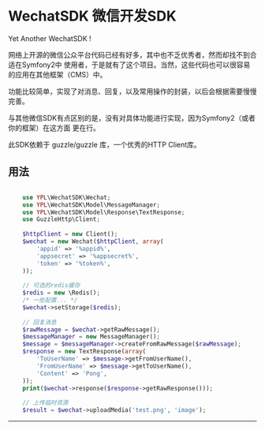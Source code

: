 WechatSDK 微信开发SDK
=======================

Yet Another WechatSDK !

网络上开源的微信公众平台代码已经有好多，其中也不乏优秀者，然而却找不到合适在Symfony2中
使用者，于是就有了这个项目。当然，这些代码也可以很容易的应用在其他框架（CMS）中。

功能比较简单，实现了对消息、回复，以及常用操作的封装，以后会根据需要慢慢完善。

与其他微信SDK有点区别的是，没有对具体功能进行实现，因为Symfony2（或者你的框架）在这方面
更在行。

此SDK依赖于 guzzle/guzzle 库，一个优秀的HTTP Client库。

用法
-----


```php

    use YPL\WechatSDK\Wechat;
    use YPL\WechatSDK\Model\MessageManager;
    use YPL\WechatSDK\Model\Response\TextResponse;
    use GuzzleHttp\Client;
    
    $httpClient = new Client();
    $wechat = new Wechat($httpClient, array(
        'appid' => '%appid%',
        'appsecret' => '%appsecret%',
        'token' => '%token%',
    ));
    
    // 可选的redis缓存
    $redis = new \Redis();
    /* 一些配置... */
    $wechat->setStorage($redis);
    
    // 回复消息
    $rawMessage = $wechat->getRawMessage();
    $messageManager = new MessageManager();
    $message = $messageManager->createFromRawMessage($rawMessage);
    $response = new TextResponse(array(
        'ToUserName' => $message->getFromUserName(),
        'FromUserName' => $message->getToUserName(),
        'Content' => 'Pong',
    ));
    print($wechat->response($response->getRawResponse()));
    
    // 上传临时资源
    $result = $wechat->uploadMedia('test.png', 'image');

```
-----


